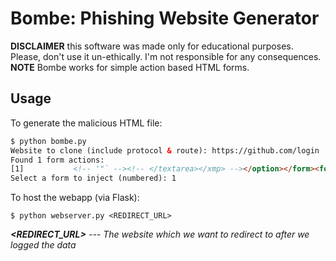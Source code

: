 # Bombe: Phishing Website Generator
**DISCLAIMER** this software was made only for educational purposes.
Please, don't use it un-ethically. I'm not responsible for any consequences.
**NOTE** Bombe works for simple action based HTML forms.

## Usage
To generate the malicious HTML file:
```html
$ python bombe.py
Website to clone (include protocol & route): https://github.com/login
Found 1 form actions:
[1]           <!-- '"` --><!-- </textarea></xmp> --></option></form><form data-turbo="false" action="/session" accept-charset="UTF-8" method="post"><input type="hidden" name="authenticity_token" value="QwS6Zrk33Q2UoNEDPM9Qe95CM2Anioy0OEmvkwy7khYoXkkT-zY36SEcvuztmAUjo034R0NQ2HTGAI5uBpB3rw" />  <label for="login_field">
Select a form to inject (numbered): 1
```
To host the webapp (via Flask):
```
$ python webserver.py <REDIRECT_URL>
```
_**<REDIRECT_URL>** --- The website which we want to redirect to after we logged the data_